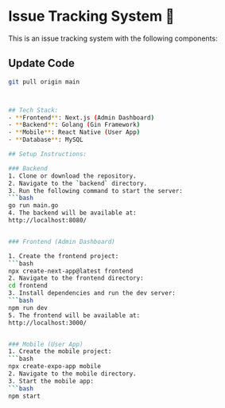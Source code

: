 # Issue Tracking System  💒

This is an issue tracking system with the following components:

## Update Code
   ```bash
   git pull origin main
   


## Tech Stack:
- **Frontend**: Next.js (Admin Dashboard)
- **Backend**: Golang (Gin Framework)
- **Mobile**: React Native (User App)
- **Database**: MySQL

## Setup Instructions:

### Backend
1. Clone or download the repository.
2. Navigate to the `backend` directory.
3. Run the following command to start the server:
   ```bash
   go run main.go
4. The backend will be available at:
   http://localhost:8080/


### Frontend (Admin Dashboard)

1. Create the frontend project:
   ```bash
   npx create-next-app@latest frontend
2. Navigate to the frontend directory:
   cd frontend
3. Install dependencies and run the dev server:
   ```bash
   npm run dev
5. The frontend will be available at:
   http://localhost:3000/


### Mobile (User App)
1. Create the mobile project:
   ```bash
   npx create-expo-app mobile
2. Navigate to the mobile directory.
3. Start the mobile app:
   ```bash
   npm start

